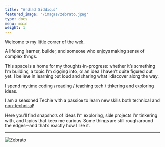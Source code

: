 ```yaml
---
title: "Arshad Siddiqui"
featured_image: '/images/zebrato.jpeg'
type: docs
menu: main
weight: 1
---
```


Welcome to my little corner of the web.

A lifelong learner, builder, and someone who enjoys making sense of complex things.

This space is a home for my thoughts-in-progress: whether it’s something I’m building, a topic I’m digging into, or an idea I haven’t quite figured out yet. I believe in learning out loud and sharing what I discover along the way.

I spend my time coding / reading / teaching tech / tinkering and exploring ideas.

I am a seasoned Techie with a passion to learn new skills both technical and [non-technical](https://500px.com/p/ArshadSiddiqui)!

Here you'll find snapshots of ideas I’m exploring, side projects I’m tinkering with, and topics that keep me curious. Some things are still rough around the edges—and that’s exactly how I like it.

---
![Zebrato](/images/zebrato.jpeg)
